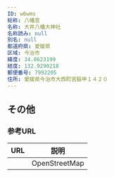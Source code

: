```yaml
---
ID: w6wms
総称: 八幡宮
名称: 大井八幡大神社
名称読み: null
別名: null
都道府県: 愛媛県
区域: 今治市
緯度: 34.0623199
経度: 132.9290218
郵便番号: 7992205
住所: 愛媛県今治市大西町宮脇甲１４２０
---
```


## その他

### 参考URL

| URL | 説明          |
| --- | ------------- |
|     | OpenStreetMap |
